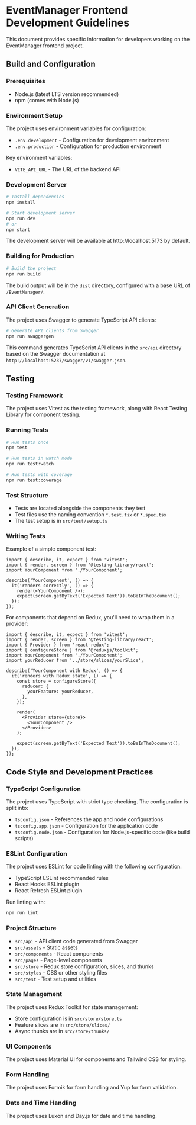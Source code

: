 # EventManager Frontend Development Guidelines

This document provides specific information for developers working on the EventManager frontend project.

## Build and Configuration

### Prerequisites
- Node.js (latest LTS version recommended)
- npm (comes with Node.js)

### Environment Setup
The project uses environment variables for configuration:
- `.env.development` - Configuration for development environment
- `.env.production` - Configuration for production environment

Key environment variables:
- `VITE_API_URL` - The URL of the backend API

### Development Server
```bash
# Install dependencies
npm install

# Start development server
npm run dev
# or
npm start
```

The development server will be available at http://localhost:5173 by default.

### Building for Production
```bash
# Build the project
npm run build
```

The build output will be in the `dist` directory, configured with a base URL of `/EventManager/`.

### API Client Generation
The project uses Swagger to generate TypeScript API clients:

```bash
# Generate API clients from Swagger
npm run swaggergen
```

This command generates TypeScript API clients in the `src/api` directory based on the Swagger documentation at `http://localhost:5237/swagger/v1/swagger.json`.

## Testing

### Testing Framework
The project uses Vitest as the testing framework, along with React Testing Library for component testing.

### Running Tests
```bash
# Run tests once
npm test

# Run tests in watch mode
npm run test:watch

# Run tests with coverage
npm run test:coverage
```

### Test Structure
- Tests are located alongside the components they test
- Test files use the naming convention `*.test.tsx` or `*.spec.tsx`
- The test setup is in `src/test/setup.ts`

### Writing Tests
Example of a simple component test:

```tsx
import { describe, it, expect } from 'vitest';
import { render, screen } from '@testing-library/react';
import YourComponent from './YourComponent';

describe('YourComponent', () => {
  it('renders correctly', () => {
    render(<YourComponent />);
    expect(screen.getByText('Expected Text')).toBeInTheDocument();
  });
});
```

For components that depend on Redux, you'll need to wrap them in a provider:

```tsx
import { describe, it, expect } from 'vitest';
import { render, screen } from '@testing-library/react';
import { Provider } from 'react-redux';
import { configureStore } from '@reduxjs/toolkit';
import YourComponent from './YourComponent';
import yourReducer from '../store/slices/yourSlice';

describe('YourComponent with Redux', () => {
  it('renders with Redux state', () => {
    const store = configureStore({
      reducer: {
        yourFeature: yourReducer,
      },
    });

    render(
      <Provider store={store}>
        <YourComponent />
      </Provider>
    );
    
    expect(screen.getByText('Expected Text')).toBeInTheDocument();
  });
});
```

## Code Style and Development Practices

### TypeScript Configuration
The project uses TypeScript with strict type checking. The configuration is split into:
- `tsconfig.json` - References the app and node configurations
- `tsconfig.app.json` - Configuration for the application code
- `tsconfig.node.json` - Configuration for Node.js-specific code (like build scripts)

### ESLint Configuration
The project uses ESLint for code linting with the following configuration:
- TypeScript ESLint recommended rules
- React Hooks ESLint plugin
- React Refresh ESLint plugin

Run linting with:
```bash
npm run lint
```

### Project Structure
- `src/api` - API client code generated from Swagger
- `src/assets` - Static assets
- `src/components` - React components
- `src/pages` - Page-level components
- `src/store` - Redux store configuration, slices, and thunks
- `src/styles` - CSS or other styling files
- `src/test` - Test setup and utilities

### State Management
The project uses Redux Toolkit for state management:
- Store configuration is in `src/store/store.ts`
- Feature slices are in `src/store/slices/`
- Async thunks are in `src/store/thunks/`

### UI Components
The project uses Material UI for components and Tailwind CSS for styling.

### Form Handling
The project uses Formik for form handling and Yup for form validation.

### Date and Time Handling
The project uses Luxon and Day.js for date and time handling.